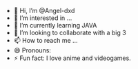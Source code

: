 - 👋 Hi, I’m @Angel-dxd
- 👀 I’m interested in ...
- 🌱 I’m currently learning JAVA
- 💞️ I’m looking to collaborate with a big 3
- 📫 How to reach me ...
- 😄 Pronouns: 
- ⚡ Fun fact: I love anime and videogames.

<!---
Angel-dxd/Angel-dxd is a ✨ special ✨ repository because its `README.md` (this file) appears on your GitHub profile.
You can click the Preview link to take a look at your changes.
--->
